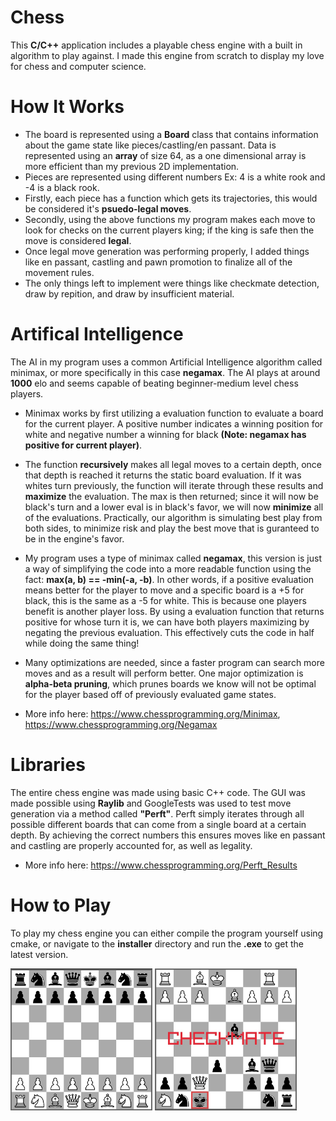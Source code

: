 # Chess

This **C/C++** application includes a playable chess engine with a built in algorithm to play against. I made this engine from scratch to display my love for chess and computer science.

# How It Works

- The board is represented using a **Board** class that contains information about the game state like pieces/castling/en passant. Data is represented using an **array** of size 64, as a one dimensional array is more efficient than my previous 2D implementation. 
- Pieces are represented using different numbers Ex: 4 is a white rook and -4 is a black rook.
- Firstly, each piece has a function which gets its trajectories, this would be considered it's **psuedo-legal moves**.
- Secondly, using the above functions my program makes each move to look for checks on the current players king; if the king is safe then the move is considered **legal**.
- Once legal move generation was performing properly, I added things like en passant, castling and pawn promotion to finalize all of the movement rules.
- The only things left to implement were things like checkmate detection, draw by repition, and draw by insufficient material.

# Artifical Intelligence

The AI in my program uses a common Artificial Intelligence algorithm called minimax, or more specifically in this case **negamax**. The AI plays at around **1000** elo and seems capable of beating beginner-medium level chess players.

-  Minimax works by first utilizing a evaluation function to evaluate a board for the current player. A positive number indicates a winning position for white and negative number a winning for black **(Note: negamax has positive for current player)**.
- The function **recursively** makes all legal moves to a certain depth, once that depth is reached it returns the static board evaluation. If it was whites turn previously, the function will iterate through these results and **maximize**  the evaluation. The max is then returned; since it will now be black's turn and a lower eval is in black's favor, we will now **minimize** all of the evaluations. Practically, our algorithm is simulating best play from both sides, to minimize risk and play the best move that is guranteed to be in the engine's favor.
- My program uses a type of minimax called **negamax**, this version is just a way of simplifying the code into a more readable function using the fact: **max(a, b) == -min(-a, -b)**. In other words, if a positive evaluation means better for the player to move and a specific board is a +5 for black, this is the same as a -5 for white. This is because one players benefit is another player loss. By using a evaluation function that returns positive for whose turn it is, we can have both players maximizing by negating the previous evaluation. This effectively cuts the code in half while doing the same thing!
- Many optimizations are needed, since a faster program can search more moves and as a result will perform better. One major optimization is **alpha-beta pruning**, which prunes boards we know will not be optimal for the player based off of previously evaluated game states.

- More info here: https://www.chessprogramming.org/Minimax, https://www.chessprogramming.org/Negamax

# Libraries

The entire chess engine was made using basic C++ code. The GUI was made possible using **Raylib** and GoogleTests was used to test move generation via a method called **"Perft"**. Perft simply iterates through all possible different boards that can come from a single board at a certain depth. By achieving the correct numbers this ensures moves like en passant and castling are properly accounted for, as well as legality.
- More info here: https://www.chessprogramming.org/Perft_Results

# How to Play

To play my chess engine you can either compile the program yourself using cmake, or navigate to the **installer** directory and run the **.exe** to get the latest version.

<div>
  <img src="/res/readme_board.jpg" width="45%">
  <img src="/res/readme_mate.jpg" width="45%">
</div>